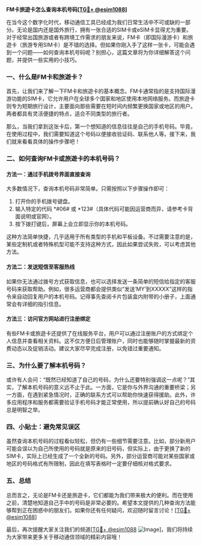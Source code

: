 **FM卡旅遊卡怎么查询本机号码[[TG💪+ @esim1088](https://t.me/s/esim1088)]**

在当今这个数字化时代，移动通信工具已经成为我们日常生活中不可或缺的一部分。无论是国内还是国外旅行，拥有一张合适的SIM卡或eSIM卡显得尤为重要。对于经常出国旅游或者有跨境工作需求的朋友来说，FM卡（即国际漫游卡）和旅遊卡（旅游专用SIM卡）是不错的选择。但如果你刚入手了这样一张卡，可能会遇到一个问题——如何查询本机号码呢？别担心，这篇文章将为你详细解答这个问题，并提供一些实用的小技巧。

### 一、什么是FM卡和旅遊卡？

首先，让我们来了解一下FM卡和旅遊卡的基本概念。FM卡通常指的是支持国际漫游功能的SIM卡，它允许用户在全球多个国家和地区使用本地网络服务。而旅遊卡则专为短期旅行设计，主要面向那些需要在短时间内频繁更换国家或地区的用户。两者都具有灵活便捷的特点，适合不同类型的旅行者。

那么，当我们拿到这张卡后，第一个想知道的信息往往是自己的手机号码。毕竟，在使用过程中，我们需要知道这个号码以便接收验证码、联系他人等。接下来，我们就来看看具体的操作步骤吧！

### 二、如何查询FM卡或旅遊卡的本机号码？

#### 方法一：通过手机拨号界面直接查询

大多数情况下，查询本机号码非常简单。只需按照以下步骤操作即可：

1. 打开你的手机拨号键盘。
2. 输入特定的代码 *#06# 或 *123#（具体代码可能因运营商而异，请参考卡背面说明或官网）。
3. 按下拨打键后，屏幕上会立即显示你的本机号码。

这种方法简单快捷，几乎适用于所有类型的手机和平板设备。不过需要注意的是，某些定制机或者特殊机型可能不支持这种方式，因此如果尝试失败，可以考虑其他方法。

#### 方法二：发送短信至客服热线

如果你无法通过拨号方式获取信息，也可以选择发送一条简单的短信给指定的客服号码来获取帮助。例如，很多运营商都会提供类似“发送‘MY’到XXXXX”这样的指令来自动回复用户的本机号码。记得事先查阅卡片包装盒内附带的小册子，上面通常会有详细的指引信息。

#### 方法三：访问官方网站进行注册绑定

有些FM卡或旅遊卡还提供了在线服务平台，用户可以通过注册账户的方式绑定个人信息并查看相关资料。这不仅方便日后管理账户，同时也能够随时掌握最新的资费动态以及促销活动。建议大家尽早完成注册，以免错过重要通知。

### 三、为什么要了解本机号码？

或许有人会问：“既然已经知道了自己的号码，为什么还要特别强调这一点呢？”其实，了解本机号码的意义远不止于此。一方面，它是你与外界沟通的重要桥梁；另一方面，在遇到紧急情况时，正确的联系方式可以帮助你快速获得援助。此外，许多应用程序和服务都需要验证手机号码才能正常使用，所以提前确认好自己的号码总是明智之举。

### 四、小贴士：避免常见误区

虽然查询本机号码的过程看似轻松，但仍有一些细节需要注意。比如，部分新用户可能会误以为自己所使用的号码就是原来的旧号码，但实际上，由于更换了新的SIM卡，实际上已经生成了一个全新的号码。另外，部分运营商可能对某些国家或地区的号码格式有所限制，因此在填写表格时一定要仔细核对格式要求。

### 五、总结

总而言之，无论是FM卡还是旅遊卡，它们都能为我们带来极大的便利。而在使用之前，清楚地知道自己手中的号码是非常必要的。希望本文提供的几种查询方法能够帮到正在困惑中的朋友们。如果你还有任何疑问，欢迎随时留言讨论！[[TG💪+ @esim1088](https://t.me/s/esim1088)]

最后，再次提醒大家关注我们的频道[[TG💪+ @esim1088](https://t.me/s/esim1088) ![Image](https://i.postimg.cc/4NQfJmqS/Snipaste-2025-05-13-00-14-12.png)]，我们将持续为大家带来更多关于移动通信领域的精彩内容哦！